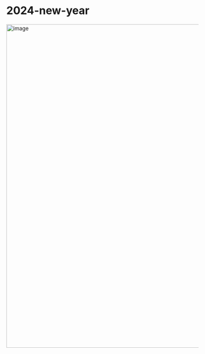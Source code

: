 # 2024-new-year
<img width="848" alt="image" src="https://github.com/bemywang/2024-new-year/assets/84611026/7d7d399e-6b66-4c72-a595-fbe1c4c4e2d3">

